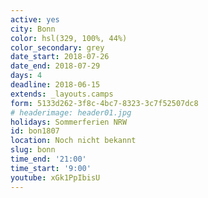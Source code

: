 ```yaml
---
active: yes
city: Bonn
color: hsl(329, 100%, 44%)
color_secondary: grey
date_start: 2018-07-26
date_end: 2018-07-29
days: 4
deadline: 2018-06-15
extends: _layouts.camps
form: 5133d262-3f8c-4bc7-8323-3c7f52507dc8
# headerimage: header01.jpg
holidays: Sommerferien NRW
id: bon1807
location: Noch nicht bekannt
slug: bonn
time_end: '21:00'
time_start: '9:00'
youtube: xGk1PpIbisU
---
```

